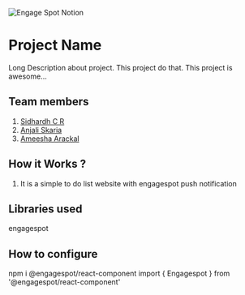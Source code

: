 ![Engage Spot Notion](https://user-images.githubusercontent.com/64391274/230778611-64589571-eaaa-4677-b115-7626978dd856.png)



# Project Name
Long Description about project. This project do that. This project is awesome...
## Team members
1. [Sidhardh C R](https://github.com/SidhardhCR)
2. [Anjali Skaria](https://github.com/anjaliskaria)
3. [Ameesha Arackal](https://github.com/AMEESHAARACKAL)

## How it Works ?
1. It is a simple to do list website with engagespot push notification


## Libraries used
engagespot
## How to configure
npm i @engagespot/react-component
import { Engagespot } from '@engagespot/react-component'
<br></br>
<Engagespot apiKey="ENGAGESPOT_API_KEY" userId="unique-identifier-of-your-user" />

